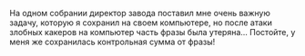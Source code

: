На одном собрании директор завода поставил мне очень важную задачу, которую я сохранил на своем компьютере, но после атаки злобных какеров на компьютер часть фразы была утеряна... Постойте, у меня же сохранилась контрольная сумма от фразы!

